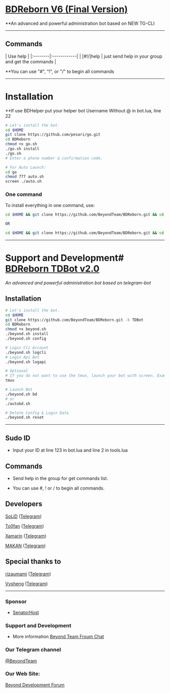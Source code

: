 # [BDReborn V6 (Final Version)](https://telegram.me/BDReborn)

**An advanced and powerful administration bot based on NEW TG-CLI


* * *

## Commands

| Use help |
|:--------|:------------|
| [#!/]help | just send help in your group and get the commands |

**You can use "#", "!", or "/" to begin all commands

* * *

# Installation

**If use BDHelper put your helper bot Username Without @ in bot.lua, line 22

```sh
# Let's install the bot.
cd $HOME
git clone https://github.com/pesari/go.git
cd BDReborn
chmod +x go.sh
./go.sh install
./go.sh 
# Enter a phone number & confirmation code.

# For Auto Launch:
cd go
chmod 777 auto.sh
screen ./auto.sh
```
### One command
To install everything in one command, use:
```sh
cd $HOME && git clone https://github.com/BeyondTeam/BDReborn.git && cd BDReborn && chmod +x beyond.sh && ./beyond.sh install && ./beyond.sh

OR

cd $HOME && git clone https://github.com/BeyondTeam/BDReborn.git && cd BDReborn && chmod +x beyond.sh && ./beyond.sh install && chmod 777 autobd.sh && screen ./autobd.sh
```

* * *

# Support and Development# [BDReborn TDBot v2.0](https://telegram.me/BDreborn)

*An advanced and powerful administration bot based on telegram-bot*

## Installation

```sh
# Let's install the bot.
cd $HOME
git clone https://github.com/BeyondTeam/BDReborn.git -b TDBot
cd BDReborn
chmod +x beyond.sh
./beyond.sh install
./beyond.sh config

# Login Cli Account
./beyond.sh logcli
# Login Api Bot
./beyond.sh logapi

# Optional
# If you do not want to use the tmux, launch your bot with screen. Example: screen ./autobd.sh
tmux

# Launch Bot
./beyond.sh bd
# or
./autobd.sh

# Delete Config & Login Data
./beyond.sh reset
```

* * *

## Sudo ID
* Input your ID at line 123 in bot.lua and line 2 in tools.lua

## Commands

* Send help in the group for get commands list.

* You can use #, ! or / to begin all commands.

## Developers

[SoLiD](https://github.com/solid021) ([Telegram](https://telegram.me/SoLiD))

[To0fan](https://github.com/To0fan) ([Telegram](https://telegram.me/ToOfan))

[Xamarin](https://github.com/XamarinDevTeam) ([Telegram](https://telegram.me/Xamarin_Developer))

[MAKAN](https://github.com/makanj) ([Telegram](https://telegram.me/MAKAN))

## Special thanks to

[rizaumami](https://github.com/rizaumami) ([Telegram](https://telegram.me/kuncen))
 
[Vysheng](https://github.com/Vysheng) ([Telegram](https://telegram.me/Vysheng))

* * *

### Sponsor

* [SenatorHost](https://senatorhost.com)

### Support and Development

* More information [Beyond Team Froum Chat](https://telegram.me/joinchat/BqLVv0IDQ8GoX0irFJptog)

### Our Telegram channel

[@BeyondTeam](https://telegram.me/BeyondTeam)

### Our Web Site:

[Beyond Development Forum](https://Beyond-Dev.iR)
